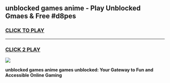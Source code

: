 
## unblocked games anime - Play Unblocked Gmaes & Free #d8pes
<h3>
<a href="https://premium.freeplayer.one?title=unblocked_games_anime&ref=03M">CLICK TO PLAY</a></h3>
<hr>

<h3>
<a href="https://premium.freeplayer.one?title=unblocked_games_anime&ref=03M">CLICK 2 PLAY</a>
  
</h3>

<a href="https://premium.freeplayer.one?title=unblocked_games_anime&ref=03M"><img src="https://clearcache.store/games.png"></a>


**unblocked games anime games unblocked: Your Gateway to Fun and Accessible Online Gaming**
